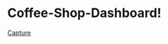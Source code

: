 # Coffee-Shop-Dashboard!
[Capture](https://github.com/user-attachments/assets/ee3bee1d-9df3-4355-8087-bcf55e1f5f3e)
